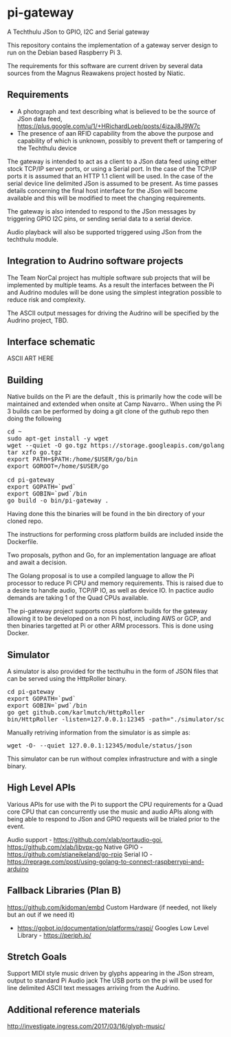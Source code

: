 # pi-gateway
A Techthulu JSon to GPIO, I2C and Serial gateway

This repository contains the implementation of a gateway server design to run on the Debian based Raspberry Pi 3.

The requirements for this software are current driven by several data sources from the Magnus Reawakens project hosted by Niatic.

## Requirements

* A photograph and text describing what is believed to be the source of JSon data feed, https://plus.google.com/u/1/+HRichardLoeb/posts/4jzaJ8J9W7c
* The presence of aan RFID capability from the above the purpose and capability of which is unknown, possibly to prevent theft or tampering of the Techthulu device

The gateway is intended to act as a client to a JSon data feed using either stock TCP/IP server ports, or using a Serial port.  In the case of the TCP/IP ports it is assumed that an HTTP 1.1 client will be used.  In the case of the serial device line delimited JSon is assumed to be present.  As time passes details concerning the final host interface for the JSon will become available and this will be modified to meet the changing requirements.

The gateway is also intended to respond to the JSon messages by triggering GPIO I2C pins, or sending serial data to a serial device.

Audio playback will also be supported triggered using JSon from the techthulu module.

## Integration to Audrino software projects

The Team NorCal project has multiple software sub projects that will be implemented by multiple teams.  As a result the interfaces between the Pi and Audrino modules will be done using the simplest integration possible to reduce risk and complexity.

The ASCII output messages for driving the Audrino will be specified by the Audrino project, TBD.

## Interface schematic


ASCII ART HERE


## Building

Native builds on the Pi are the default , this is primarily how the code will be maintained and extended when onsite at Camp Navarro..  When using the Pi 3 builds can be performed by doing a git clone of the guthub repo then doing the following

<pre>
cd ~
sudo apt-get install -y wget
wget --quiet -O go.tgz https://storage.googleapis.com/golang/go1.8.1.linux-armv6l.tar.gz
tar xzfo go.tgz
export PATH=$PATH:/home/$USER/go/bin
export GOROOT=/home/$USER/go

cd pi-gateway
export GOPATH=`pwd`
export GOBIN=`pwd`/bin
go build -o bin/pi-gateway .
</pre>

Having done this the binaries will be found in the bin directory of your cloned repo.

The instructions for performing cross platform builds are included inside the Dockerfile.

Two proposals, python and Go, for an implementation language are afloat and await a decision.

The Golang proposal is to use a compiled language to allow the Pi processor to reduce Pi CPU and memory requirements.  This is raised due to a desire to handle audio, TCP/IP IO, as well as device IO.  In pactice audio demands are taking 1 of the Quad CPUs available.

The pi-gateway project supports cross platform builds for the gateway allowing it to be developed on a non Pi host, including AWS or GCP,  and then binaries targetted at Pi or other ARM processors.  This is done using Docker.

## Simulator

A simulator is also provided for the tecthulhu in the form of JSON files that can be served using the HttpRoller binary.

<pre>
cd pi-gateway
export GOPATH=`pwd`
export GOBIN=`pwd`/bin
go get github.com/karlmutch/HttpRoller
bin/HttpRoller -listen=127.0.0.1:12345 -path="./simulator/scenarios/default" -window 15s
</pre>

Manually retriving information from the simulator is as simple as:

<pre>
wget -O- --quiet 127.0.0.1:12345/module/status/json
</pre>

This simulator can be run without complex infrastructure and with a single binary.

## High Level APIs

Various APIs for use with the Pi to support the CPU requirements for a Quad core CPU that can concurrently use the music and audio APIs along with being able to respond to JSon and GPIO requests will be trialed prior to the event.

Audio support - https://github.com/xlab/portaudio-goi, https://github.com/xlab/libvpx-go
Native GPIO - https://github.com/stianeikeland/go-rpio
Serial IO - https://reprage.com/post/using-golang-to-connect-raspberrypi-and-arduino

## Fallback Libraries (Plan B)

https://github.com/kidoman/embd
Custom Hardware (if needed, not likely but an out if we need it)
- https://gobot.io/documentation/platforms/raspi/
Googles Low Level Library - https://periph.io/

## Stretch Goals

Support MIDI style music driven by glyphs appearing in the JSon stream, output to standard Pi Audio jack
The USB ports on the pi will be used for line delimited ASCII text messages arriving from the Audrino.

## Additional reference materials

http://investigate.ingress.com/2017/03/16/glyph-music/

